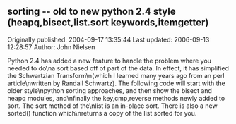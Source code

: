 ## sorting  -- old to new python 2.4 style (heapq,bisect,list.sort keywords,itemgetter) 
Originally published: 2004-09-17 13:35:44 
Last updated: 2006-09-13 12:28:57 
Author: John Nielsen 
 
Python 2.4 has added a new feature to handle the problem where you needed to do\na sort based off of part of the data. In effect, it has simplified the Schwartzian Transform\n(which I learned many years ago from an perl article\nwritten by Randall Schwartz). The following code will start with the older style\npython sorting approaches, and then show the bisect and heapq modules, and\nfinally the key,cmp,reverse methods newly added to sort. The sort method of the\nlist is an in-place sort. There is also a new sorted() function which\nreturns a copy of the list sorted for you.